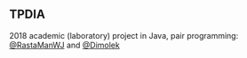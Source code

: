 ## TPDIA
2018 academic (laboratory) project in Java, pair programming: [@RastaManWJ](https://github.com/RastaManWJ) and [@Dimolek](https://github.com/Dimolek)
